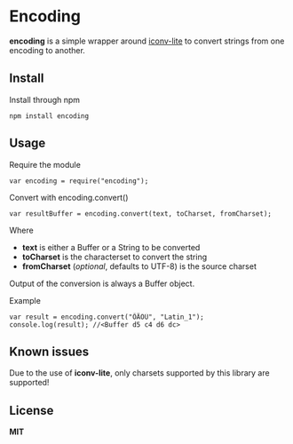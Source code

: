 # Encoding

**encoding** is a simple wrapper around [iconv-lite](https://github.com/ashtuchkin/iconv-lite/) to convert strings from one encoding to another.

## Install

Install through npm

    npm install encoding

## Usage

Require the module

    var encoding = require("encoding");

Convert with encoding.convert()

    var resultBuffer = encoding.convert(text, toCharset, fromCharset);

Where

  * **text** is either a Buffer or a String to be converted
  * **toCharset** is the characterset to convert the string
  * **fromCharset** (*optional*, defaults to UTF-8) is the source charset

Output of the conversion is always a Buffer object.

Example

    var result = encoding.convert("ÕÄÖÜ", "Latin_1");
    console.log(result); //<Buffer d5 c4 d6 dc>

## Known issues

Due to the use of **iconv-lite**, only charsets supported by this library are supported!

## License

**MIT**
